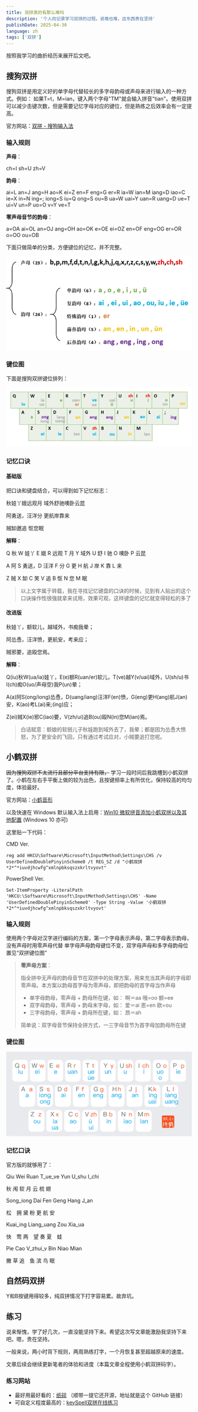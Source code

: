 ```yaml
---
title: 双拼真的有那么难吗
description: '个人向记录学习双拼的过程。说难也难，这东西贵在坚持'
publishDate: 2025-04-30
language: zh
tags: ['双拼']
---
```


按照我学习的曲折经历来展开后文吧。

## 搜狗双拼

搜狗双拼是用定义好的单字母代替较长的多字母韵母或声母来进行输入的一种方式。例如： 如果T=t，M=ian，键入两个字母"TM"就会输入拼音"tian"。使用双拼可以减少击键次数，但是需要记忆字母对应的键位，但是熟练之后效率会有一定提高。

官方网站：[双拼 - 搜狗输入法](https://pinyin.sogou.com/help.php?list=3&q=4)

### 输入规则

**声母**：

ch=I sh=U zh=V

**韵母**：

ai=L an=J ang=H ao=K ei=Z en=F eng=G er=R ia=W ian=M iang=D iao=C ie=X in=N ing=; iong=S iu=Q ong=S ou=B ua=W uai=Y uan=R uang=D ue=T ui=V un=P uo=O v=Y ve=T

**零声母音节的韵母**：

a=OA ai=OL an=OJ ang=OH ao=OK e=OE ei=OZ en=OF eng=OG er=OR o=OO ou=OB

下面只做简单的分类，方便键位的记忆，并不完整。

![alt text](./86954.jpg)

### 键位图

下面是搜狗双拼键位排列：

![alt text](./24978.jpg)

### 记忆口诀

#### 基础版

把口诀和键盘结合，可以得到如下记忆标志：

秋娃丫娥远观月 域外舒驰噢卧云昆

阿勇送，汪洋分 更航岸靠来

贼缷邀追 怄您眠

**解释**：

Q 秋 W 娃丫 E 娥 R 远观 T 月 Y 域外 U 舒 I 驰 O 噢卧 P 云昆

A 阿 S 勇送，D 汪洋 F 分 G 更 H 航 J 岸 K 靠 L 来

Z 贼 X 缷 C 笑 V 追 B 怄 N 您 M 眠

> 以上文字属于转载，我在寻找记忆键盘的口诀的时候，见到有人贴出的这个口诀操作性很强就拿来试用，效果可观，这样键盘的记忆就变得轻松的多了

#### 改进版

秋娃丫，额软儿，越域外，书痴我晕；

阿怂恿，汪洋愤，更航安，考来应；

贼邪要，追殴您焉。

**解释**：

Q(iu)秋W(ua/ia)娃丫，E(e)额R(uan/er)软儿，T(ve)越Y(v/uai)域外，U(sh/u)书I(ch)痴O(uo/声母空)我P(un)晕；

A(a)阿S(ong/iong)怂恿，D(uang/iang)汪洋F(en)愤，G(eng)更H(ang)航J(an)安，K(ao)考L(ai)来;(ing)应；

Z(ei)贼X(ie)邪C(iao)要，V(zh/ui)追B(ou)殴N(in)您M(ian)焉。

> 白话赋意：额娘的软弱儿子秋娃跑到域外去了，我晕；都是因为怂恿大愤怒，为了更安全的飞回，只有通过考试应对，小贼要追打您呢。

## 小鹤双拼

~~因为搜狗双拼不太流行且部分平台支持有限，~~ 学习一段时间后我跳槽到小鹤双拼了。小鹤在左右手平衡上做的较为出色，且按键频率上有所优化，保持较高的均匀度，体验最好。

官方网站：[小鹤音形](https://flypy.cc/)

以及快速在 Windows 默认输入法上启用：[Win10 微软拼音添加小鹤双拼以及其他配置](https://ifttl.com/add-flypy-to-win10-microsoft-pinyin-and-other-configuration/) (Windows 10 亦可)

这里贴一下代码：

CMD Ver.

```shell
reg add HKCU\Software\Microsoft\InputMethod\Settings\CHS /v UserDefinedDoublePinyinScheme0 /t REG_SZ /d "小鹤双拼*2*^*iuvdjhcwfg^xmlnpbksqszxkrltvyovt"
```

PowerShell Ver.

```pwsh
Set-ItemProperty -LiteralPath 'HKCU:\Software\Microsoft\InputMethod\Settings\CHS' -Name 'UserDefinedDoublePinyinScheme0' -Type String -Value '小鹤双拼*2*^*iuvdjhcwfg^xmlnpbksqszxkrltvyovt'
```

### 输入规则

使用两个字母对汉字进行编码的方案，第一个字母表示声母，第二字母表示韵母，没有声母时用零声母代替 单字母声母韵母键位不变，双字母声母和多字母韵母位置见“双拼键位图”

> **零声母方案**：
>
> 指全拼中无声母的韵母音节在双拼中的处理方案，用来充当其声母的字母即零声母。本方案以韵母首字母为零声母，即把韵母的首字母当作声母
>
> - 单字母韵母，零声母 + 韵母所在键，如： 啊＝aa 哦=oo 额=ee
> - 双字母韵母，零声母 + 韵母末字母，如： 爱＝ai 恩=en 欧=ou
> - 三字母韵母，零声母 + 韵母所在键，如： 昂＝ah
>
> 简单说：双字母音节保持全拼方式，一三字母音节为首字母加韵母所在键

### 键位图

![alt text](./heup.png)

### 记忆口诀

官方版的就够用了：

Qiu Wei Ruan T_ue_ve Yun U_shu I_chi

秋 闱 软 月 云 梳 翅

Song_iong Dai Fen Geng Hang J_an

松　拥 黛 粉 更 航 安

Kuai_ing Liang_uang Zou Xia_ua

快　莺 两　望 奏 夏　蛙

Pie Cao V_zhui_v Bin Niao Mian

撇 草 追　鱼 滨 鸟 眠

## 自然码双拼

Y和B按键用得较多，纯双拼情况下打字容易累。故弃坑。

## 练习

说来惭愧，学了好几次，一直没能坚持下来。希望这次写文章能激励我坚持下来吧。嗯，贵在坚持。

一般来说，两小时背下规则，两周熟练打字，一个月恢复甚至超越原来的速度。

文章后续会继续更新笔者的体验和进度（本篇文章全程使用小鹤双拼码字）。

### 练习网站

- 最好用最好看的：[纸砚](https://ninglo.github.io/shuangpin/#/) （顺带一提它还开源，地址就是这个 GitHub 链接）
- 可自定义程度最高的：[keySpell双拼在线练习](https://www.keyspell.top/)
